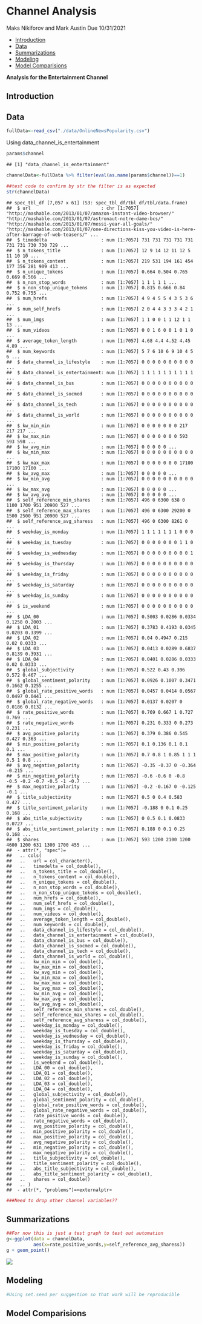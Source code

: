 Channel Analysis
================
Maks Nikiforov and Mark Austin
Due 10/31/2021

-   [Introduction](#introduction)
-   [Data](#data)
-   [Summarizations](#summarizations)
-   [Modeling](#modeling)
-   [Model Comparisions](#model-comparisions)

**Analysis for the Entertainment Channel**

## Introduction

## Data

``` r
fullData<-read_csv("./data/OnlineNewsPopularity.csv")
```

Using data\_channel\_is\_entertainment

``` r
params$channel
```

    ## [1] "data_channel_is_entertainment"

``` r
channelData<-fullData %>% filter(eval(as.name(params$channel))==1) 

##test code to confirm by str the filter is as expected
str(channelData)
```

    ## spec_tbl_df [7,057 x 61] (S3: spec_tbl_df/tbl_df/tbl/data.frame)
    ##  $ url                          : chr [1:7057] "http://mashable.com/2013/01/07/amazon-instant-video-browser/" "http://mashable.com/2013/01/07/astronaut-notre-dame-bcs/" "http://mashable.com/2013/01/07/messi-year-all-goals/" "http://mashable.com/2013/01/07/one-directions-kiss-you-video-is-here-after-barrage-of-web-teasers/" ...
    ##  $ timedelta                    : num [1:7057] 731 731 731 731 731 731 731 730 730 729 ...
    ##  $ n_tokens_title               : num [1:7057] 12 9 14 12 11 12 5 11 10 10 ...
    ##  $ n_tokens_content             : num [1:7057] 219 531 194 161 454 177 356 281 909 413 ...
    ##  $ n_unique_tokens              : num [1:7057] 0.664 0.504 0.765 0.669 0.566 ...
    ##  $ n_non_stop_words             : num [1:7057] 1 1 1 1 1 ...
    ##  $ n_non_stop_unique_tokens     : num [1:7057] 0.815 0.666 0.84 0.752 0.755 ...
    ##  $ num_hrefs                    : num [1:7057] 4 9 4 5 5 4 3 5 3 6 ...
    ##  $ num_self_hrefs               : num [1:7057] 2 0 4 4 3 3 3 4 2 1 ...
    ##  $ num_imgs                     : num [1:7057] 1 1 0 0 1 1 12 1 1 13 ...
    ##  $ num_videos                   : num [1:7057] 0 0 1 6 0 0 1 0 1 0 ...
    ##  $ average_token_length         : num [1:7057] 4.68 4.4 4.52 4.45 4.89 ...
    ##  $ num_keywords                 : num [1:7057] 5 7 6 10 6 9 10 4 5 6 ...
    ##  $ data_channel_is_lifestyle    : num [1:7057] 0 0 0 0 0 0 0 0 0 0 ...
    ##  $ data_channel_is_entertainment: num [1:7057] 1 1 1 1 1 1 1 1 1 1 ...
    ##  $ data_channel_is_bus          : num [1:7057] 0 0 0 0 0 0 0 0 0 0 ...
    ##  $ data_channel_is_socmed       : num [1:7057] 0 0 0 0 0 0 0 0 0 0 ...
    ##  $ data_channel_is_tech         : num [1:7057] 0 0 0 0 0 0 0 0 0 0 ...
    ##  $ data_channel_is_world        : num [1:7057] 0 0 0 0 0 0 0 0 0 0 ...
    ##  $ kw_min_min                   : num [1:7057] 0 0 0 0 0 0 0 217 217 217 ...
    ##  $ kw_max_min                   : num [1:7057] 0 0 0 0 0 0 0 593 593 598 ...
    ##  $ kw_avg_min                   : num [1:7057] 0 0 0 0 0 ...
    ##  $ kw_min_max                   : num [1:7057] 0 0 0 0 0 0 0 0 0 0 ...
    ##  $ kw_max_max                   : num [1:7057] 0 0 0 0 0 0 0 17100 17100 17100 ...
    ##  $ kw_avg_max                   : num [1:7057] 0 0 0 0 0 ...
    ##  $ kw_min_avg                   : num [1:7057] 0 0 0 0 0 0 0 0 0 0 ...
    ##  $ kw_max_avg                   : num [1:7057] 0 0 0 0 0 ...
    ##  $ kw_avg_avg                   : num [1:7057] 0 0 0 0 0 ...
    ##  $ self_reference_min_shares    : num [1:7057] 496 0 6300 638 0 1100 1700 951 20900 527 ...
    ##  $ self_reference_max_shares    : num [1:7057] 496 0 6300 29200 0 1500 2500 951 20900 527 ...
    ##  $ self_reference_avg_sharess   : num [1:7057] 496 0 6300 8261 0 ...
    ##  $ weekday_is_monday            : num [1:7057] 1 1 1 1 1 1 1 0 0 0 ...
    ##  $ weekday_is_tuesday           : num [1:7057] 0 0 0 0 0 0 0 1 1 0 ...
    ##  $ weekday_is_wednesday         : num [1:7057] 0 0 0 0 0 0 0 0 0 1 ...
    ##  $ weekday_is_thursday          : num [1:7057] 0 0 0 0 0 0 0 0 0 0 ...
    ##  $ weekday_is_friday            : num [1:7057] 0 0 0 0 0 0 0 0 0 0 ...
    ##  $ weekday_is_saturday          : num [1:7057] 0 0 0 0 0 0 0 0 0 0 ...
    ##  $ weekday_is_sunday            : num [1:7057] 0 0 0 0 0 0 0 0 0 0 ...
    ##  $ is_weekend                   : num [1:7057] 0 0 0 0 0 0 0 0 0 0 ...
    ##  $ LDA_00                       : num [1:7057] 0.5003 0.0286 0.0334 0.1258 0.2003 ...
    ##  $ LDA_01                       : num [1:7057] 0.3783 0.4193 0.0345 0.0203 0.3399 ...
    ##  $ LDA_02                       : num [1:7057] 0.04 0.4947 0.215 0.02 0.0333 ...
    ##  $ LDA_03                       : num [1:7057] 0.0413 0.0289 0.6837 0.8139 0.3931 ...
    ##  $ LDA_04                       : num [1:7057] 0.0401 0.0286 0.0333 0.02 0.0333 ...
    ##  $ global_subjectivity          : num [1:7057] 0.522 0.43 0.396 0.572 0.467 ...
    ##  $ global_sentiment_polarity    : num [1:7057] 0.0926 0.1007 0.3471 0.1662 0.1255 ...
    ##  $ global_rate_positive_words   : num [1:7057] 0.0457 0.0414 0.0567 0.0497 0.0441 ...
    ##  $ global_rate_negative_words   : num [1:7057] 0.0137 0.0207 0 0.0186 0.0132 ...
    ##  $ rate_positive_words          : num [1:7057] 0.769 0.667 1 0.727 0.769 ...
    ##  $ rate_negative_words          : num [1:7057] 0.231 0.333 0 0.273 0.231 ...
    ##  $ avg_positive_polarity        : num [1:7057] 0.379 0.386 0.545 0.427 0.363 ...
    ##  $ min_positive_polarity        : num [1:7057] 0.1 0.136 0.1 0.1 0.1 ...
    ##  $ max_positive_polarity        : num [1:7057] 0.7 0.8 1 0.85 1 1 1 0.5 1 0.8 ...
    ##  $ avg_negative_polarity        : num [1:7057] -0.35 -0.37 0 -0.364 -0.215 ...
    ##  $ min_negative_polarity        : num [1:7057] -0.6 -0.6 0 -0.8 -0.5 -0.2 -0.7 -0.5 -1 -0.7 ...
    ##  $ max_negative_polarity        : num [1:7057] -0.2 -0.167 0 -0.125 -0.1 ...
    ##  $ title_subjectivity           : num [1:7057] 0.5 0 0.4 0.583 0.427 ...
    ##  $ title_sentiment_polarity     : num [1:7057] -0.188 0 0.1 0.25 0.168 ...
    ##  $ abs_title_subjectivity       : num [1:7057] 0 0.5 0.1 0.0833 0.0727 ...
    ##  $ abs_title_sentiment_polarity : num [1:7057] 0.188 0 0.1 0.25 0.168 ...
    ##  $ shares                       : num [1:7057] 593 1200 2100 1200 4600 1200 631 1300 1700 455 ...
    ##  - attr(*, "spec")=
    ##   .. cols(
    ##   ..   url = col_character(),
    ##   ..   timedelta = col_double(),
    ##   ..   n_tokens_title = col_double(),
    ##   ..   n_tokens_content = col_double(),
    ##   ..   n_unique_tokens = col_double(),
    ##   ..   n_non_stop_words = col_double(),
    ##   ..   n_non_stop_unique_tokens = col_double(),
    ##   ..   num_hrefs = col_double(),
    ##   ..   num_self_hrefs = col_double(),
    ##   ..   num_imgs = col_double(),
    ##   ..   num_videos = col_double(),
    ##   ..   average_token_length = col_double(),
    ##   ..   num_keywords = col_double(),
    ##   ..   data_channel_is_lifestyle = col_double(),
    ##   ..   data_channel_is_entertainment = col_double(),
    ##   ..   data_channel_is_bus = col_double(),
    ##   ..   data_channel_is_socmed = col_double(),
    ##   ..   data_channel_is_tech = col_double(),
    ##   ..   data_channel_is_world = col_double(),
    ##   ..   kw_min_min = col_double(),
    ##   ..   kw_max_min = col_double(),
    ##   ..   kw_avg_min = col_double(),
    ##   ..   kw_min_max = col_double(),
    ##   ..   kw_max_max = col_double(),
    ##   ..   kw_avg_max = col_double(),
    ##   ..   kw_min_avg = col_double(),
    ##   ..   kw_max_avg = col_double(),
    ##   ..   kw_avg_avg = col_double(),
    ##   ..   self_reference_min_shares = col_double(),
    ##   ..   self_reference_max_shares = col_double(),
    ##   ..   self_reference_avg_sharess = col_double(),
    ##   ..   weekday_is_monday = col_double(),
    ##   ..   weekday_is_tuesday = col_double(),
    ##   ..   weekday_is_wednesday = col_double(),
    ##   ..   weekday_is_thursday = col_double(),
    ##   ..   weekday_is_friday = col_double(),
    ##   ..   weekday_is_saturday = col_double(),
    ##   ..   weekday_is_sunday = col_double(),
    ##   ..   is_weekend = col_double(),
    ##   ..   LDA_00 = col_double(),
    ##   ..   LDA_01 = col_double(),
    ##   ..   LDA_02 = col_double(),
    ##   ..   LDA_03 = col_double(),
    ##   ..   LDA_04 = col_double(),
    ##   ..   global_subjectivity = col_double(),
    ##   ..   global_sentiment_polarity = col_double(),
    ##   ..   global_rate_positive_words = col_double(),
    ##   ..   global_rate_negative_words = col_double(),
    ##   ..   rate_positive_words = col_double(),
    ##   ..   rate_negative_words = col_double(),
    ##   ..   avg_positive_polarity = col_double(),
    ##   ..   min_positive_polarity = col_double(),
    ##   ..   max_positive_polarity = col_double(),
    ##   ..   avg_negative_polarity = col_double(),
    ##   ..   min_negative_polarity = col_double(),
    ##   ..   max_negative_polarity = col_double(),
    ##   ..   title_subjectivity = col_double(),
    ##   ..   title_sentiment_polarity = col_double(),
    ##   ..   abs_title_subjectivity = col_double(),
    ##   ..   abs_title_sentiment_polarity = col_double(),
    ##   ..   shares = col_double()
    ##   .. )
    ##  - attr(*, "problems")=<externalptr>

``` r
###Need to drop other channel variables??
```

## Summarizations

``` r
##For now this is just a test graph to test out automation
g<-ggplot(data = channelData,
          aes(x=rate_positive_words,y=self_reference_avg_sharess))
g + geom_point()
```

![](images/entertainment/graphOneA-1.png)<!-- -->

## Modeling

``` r
#Using set.seed per suggestion so that work will be reproducible
```

## Model Comparisions
